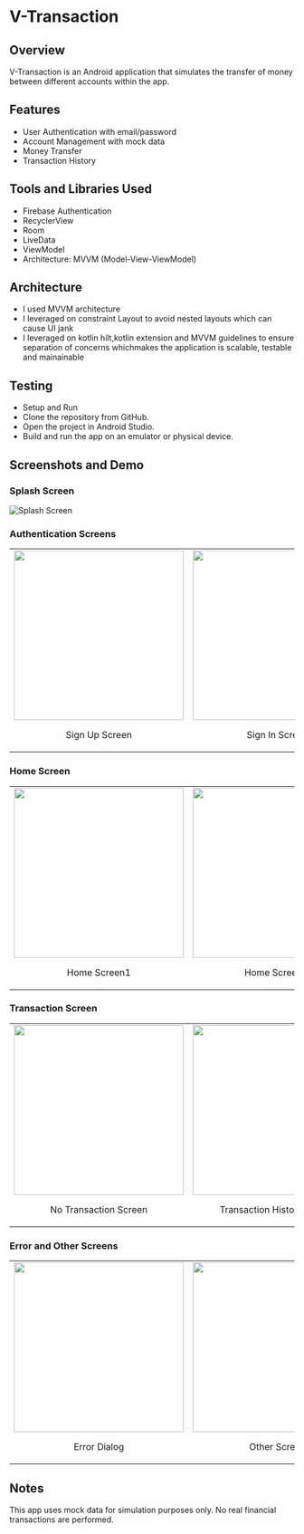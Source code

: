 # V-Transaction

## Overview
V-Transaction is an Android application that simulates the transfer of money between different accounts within the app.

## Features
- User Authentication with email/password
- Account Management with mock data
- Money Transfer
- Transaction History
  
## Tools and Libraries Used
- Firebase Authentication
- RecyclerView
- Room
- LiveData
- ViewModel
- Architecture: MVVM (Model-View-ViewModel)
## Architecture 
- I used MVVM architecture
- I leveraged on constraint Layout to avoid nested layouts which can cause UI jank
- I leveraged on kotlin hilt,kotlin extension and MVVM guidelines to ensure separation of concerns whichmakes the application is scalable, testable and mainainable

## Testing
- Setup and Run
- Clone the repository from GitHub.
- Open the project in Android Studio.
- Build and run the app on an emulator or physical device.

## Screenshots and Demo
### Splash Screen
![Splash Screen](https://github.com/Jolugba/V-Transaction/assets/52603037/f8d26955-22af-4eb6-bba0-8b6675d22a05)

### Authentication Screens

<table>
  <tr>
    <td>
      <img src="https://github.com/Jolugba/V-Transaction/assets/52603037/15f6adb7-4553-4302-9890-191d54a0b02e" width="300"/>
      <br/>
      <p align="center">Sign Up Screen</p>
    </td>
    <td>
      <img src="https://github.com/Jolugba/V-Transaction/assets/52603037/01596bbc-dffd-4f47-afb3-6d5efdfe8f4c" width="300"/>
      <br/>
      <p align="center">Sign In Screen</p>
    </td>
    <td>
      <img src="https://github.com/Jolugba/V-Transaction/assets/52603037/57a85658-bfb5-48b4-8fe7-fd04d2064cd8" width="300"/>
      <br/>
      <p align="center">Forget Password</p>
    </td>
  </tr>
</table>


### Home Screen

<table>
  <tr>
    <td>
      <img src="https://github.com/Jolugba/V-Transaction/assets/52603037/3a46a052-dded-4673-a417-d13396a23684" width="300"/>
      <br/>
      <p align="center">Home Screen1</p>
    </td>
    <td>
      <img src="https://github.com/Jolugba/V-Transaction/assets/52603037/0c14e171-4a28-4737-a372-aed3993147b0" width="300"/>
      <br/>
      <p align="center">Home Screen 2</p>
    </td>
  </tr>
</table>

### Transaction Screen
<table>
  <tr>
    <td>
      <img src="https://github.com/Jolugba/V-Transaction/assets/52603037/fa1339d9-501c-4dda-8077-6cdbc2054e71" width="300"/>
      <br/>
      <p align="center">No Transaction Screen</p>
    </td>
    <td>
      <img src="https://github.com/Jolugba/V-Transaction/assets/52603037/76993cb1-8213-4b1b-8cc2-a5f334e3125e" width="300"/>
      <br/>
      <p align="center">Transaction History Screen</p>
    </td>
  </tr>
</table>

### Error and Other Screens

<table>
  <tr>
    <td>
      <img src="https://github.com/Jolugba/V-Transaction/assets/52603037/7a6407ee-f270-4b2c-a162-14fa5d40c17d" width="300"/>
      <br/>
      <p align="center">Error Dialog</p>
    </td>
    <td>
      <img src="https://github.com/Jolugba/V-Transaction/assets/52603037/0c8710b0-03b1-4a36-a33d-49cebc153d4b" width="300"/>
      <br/>
      <p align="center">Other Screen</p>
    </td>
  </tr>
</table>

## Notes
This app uses mock data for simulation purposes only.
No real financial transactions are performed.
